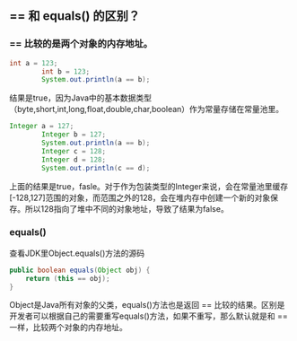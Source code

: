 ## == 和 equals() 的区别？
### == 比较的是两个对象的内存地址。

```java
int a = 123;
        int b = 123;
        System.out.println(a == b);
```


结果是true，因为Java中的基本数据类型（byte,short,int,long,float,double,char,boolean）作为常量存储在常量池里。

```java
Integer a = 127;
        Integer b = 127;
        System.out.println(a == b);
        Integer c = 128;
        Integer d = 128;
        System.out.println(c == d);
```

上面的结果是true，fasle。对于作为包装类型的Integer来说，会在常量池里缓存[-128,127]范围的对象，而范围之外的128，会在堆内存中创建一个新的对象保存。所以128指向了堆中不同的对象地址，导致了结果为false。

### equals()
查看JDK里Object.equals()方法的源码

```java
public boolean equals(Object obj) {
	return (this == obj);
}
```

Object是Java所有对象的父类，equals()方法也是返回 == 比较的结果。区别是开发者可以根据自己的需要重写equals()方法，如果不重写，那么默认就是和 == 一样，比较两个对象的内存地址。